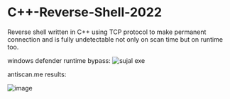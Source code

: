 # C++-Reverse-Shell-2022
Reverse shell written in C++ using TCP protocol to make permanent connection and is fully undetectable not only on scan time but on runtime too.

windows defender runtime bypass:
![sujal exe](https://user-images.githubusercontent.com/105509101/169945684-628b87f0-efa7-4af2-ab0b-ad9a9e285a07.gif)


antiscan.me results:

![image](https://user-images.githubusercontent.com/105509101/169944742-31cd2d0c-1cf6-43e5-99cf-9341f74a2949.png)

